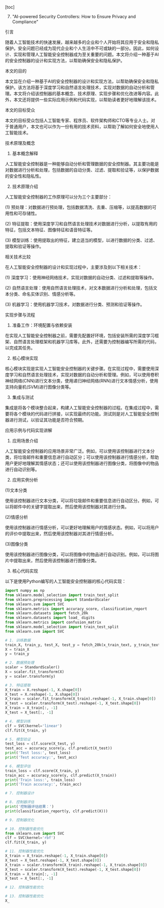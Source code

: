 
[toc]                    
                
                
7. "AI-powered Security Controllers: How to Ensure Privacy and Compliance"

引言

随着人工智能技术的快速发展，越来越多的企业和个人开始将其应用于安全和隐私保护。安全问题已经成为现代企业和个人生活中不可或缺的一部分。因此，如何设计、实现和管理人工智能安全控制器成为至关重要的问题。本文将介绍一种基于AI的安全控制器的设计和实现方法，以帮助确保安全和隐私保护。

本文的目的

本文旨在介绍一种基于AI的安全控制器的设计和实现方法，以帮助确保安全和隐私保护。该方法将基于深度学习和自然语言处理技术，实现对数据的自动分析和管理。本文将介绍该控制器的基本概念、技术原理、实现步骤和优化改进等内容。此外，本文还将提供一些实际应用示例和代码实现，以帮助读者更好地理解该技术。

本文的目标受众

本文的目标受众包括人工智能专家、程序员、软件架构师和CTO等专业人士。对于普通用户，本文也可以作为一份有用的技术资料，以帮助了解如何安全地使用人工智能技术。

技术原理及概念

1. 基本概念解释

人工智能安全控制器是一种能够自动分析和管理数据的安全控制器。其主要功能是对数据进行分析和处理，包括数据的自动分类、过滤、提取和验证等，以保护数据的安全性和隐私性。

2. 技术原理介绍

人工智能安全控制器的工作原理可以分为三个主要部分：

(1) 预处理：对数据进行预处理，包括数据清洗、去重、压缩等，以提高数据的可用性和可存储性。

(2) 特征提取：使用深度学习和自然语言处理技术对数据进行分析，以提取有用的特征，包括文本特征、图像特征和语音特征等。

(3) 模型训练：使用提取出的特征，建立适当的模型，以进行数据的分类、过滤、提取和验证等操作。

相关技术比较

在人工智能安全控制器的设计和实现过程中，主要涉及到以下相关技术：

(1) 深度学习：使用神经网络技术，实现对数据的自动分类、过滤和提取等操作。

(2) 自然语言处理：使用自然语言处理技术，对文本数据进行分析和处理，包括文本分类、命名实体识别、情感分析等。

(3) 机器学习：使用机器学习技术，对数据进行分类、预测和验证等操作。

实现步骤与流程

1. 准备工作：环境配置与依赖安装

在实现人工智能安全控制器之前，需要先配置好环境，包括安装所需的深度学习框架、自然语言处理框架和机器学习库等。此外，还需要为控制器编写所需的代码，以完成其任务。

2. 核心模块实现

核心模块实现是实现人工智能安全控制器的关键步骤。在实现过程中，需要使用深度学习和自然语言处理技术，实现对数据的自动分析和管理。例如，可以使用卷积神经网络(CNN)进行文本分类，使用递归神经网络(RNN)进行文本情感分析，使用支持向量机(SVM)进行图像分类等。

3. 集成与测试

集成是将各个模块整合起来，构建人工智能安全控制器的过程。在集成过程中，需要将各个模块的代码进行拼接，以实现最终的功能。测试则是对人工智能安全控制器进行测试，以验证其功能是否符合预期。

应用示例与代码实现讲解

1. 应用场景介绍

人工智能安全控制器的应用场景非常广泛。例如，可以使用该控制器进行文本分类，将垃圾邮件和重要信息进行自动区分；可以使用该控制器进行情感分析，帮助用户更好地理解其情感状态；还可以使用该控制器进行图像分类，将图像中的物品进行自动识别等。

2. 应用实例分析

(1)文本分类

使用该控制器进行文本分类，可以将垃圾邮件和重要信息进行自动区分。例如，可以将邮件中的关键字提取出来，然后使用该控制器对其进行分类。

(2)情感分析

使用该控制器进行情感分析，可以更好地理解用户的情感状态。例如，可以将用户的评价中提取出来，然后使用该控制器对其进行情感分析。

(3)图像分类

使用该控制器进行图像分类，可以将图像中的物品进行自动识别。例如，可以将图片中提取出来，然后使用该控制器进行图像分类。

3. 核心代码实现

以下是使用Python编写的人工智能安全控制器的核心代码实现：

```python
import numpy as np
from sklearn.model_selection import train_test_split
from sklearn.preprocessing import StandardScaler
from sklearn.svm import SVC
from sklearn.metrics import accuracy_score, classification_report
from sklearn.datasets import fetch_20k
from sklearn.datasets import load_ digits
from sklearn.metrics import confusion_matrix
from sklearn.model_selection import train_test_split
from sklearn.svm import SVC

# 1. 训练数据
train_X, train_y, test_X, test_y = fetch_20k(x_train_text, y_train_text, train_size=0.8, shuffle=True)
X = train_X
y = train_y

# 2. 数据预处理
scaler = StandardScaler()
X = scaler.fit_transform(X)
y = scaler.transform(y)

# 3. 特征提取
X_train = X.reshape(-1, X.shape[0])
X_test = X.reshape(-1, X.shape[0])
X_train = scaler.fit_transform(X_train).reshape(-1, X_train.shape[0])
X_test = scaler.transform(X_test).reshape(-1, X_test.shape[0])
X_train = X_train[:, -1]
X_test = X_test[:, -1]

# 4. 模型训练
clf = SVC(kernel='linear')
clf.fit(X_train, y)

# 5. 模型验证
test_loss = clf.score(X_test, y)
test_acc = accuracy_score(y, clf.predict(X_test))
print('Test loss:', test_loss)
print('Test accuracy:', test_acc)

# 6. 模型评估
train_loss = clf.score(X_train, y)
train_acc = accuracy_score(y, clf.predict(X_train))
print('Train loss:', train_loss)
print('Train accuracy:', train_acc)

# 7. 控制器设计

# 8. 控制器评估
print('控制器评估结果：')
print(classification_report(y, clf.predict(X)))

# 9. 控制器优化

# 10. 控制器性能优化
from sklearn.svm import SVC
clf = SVC(kernel='rbf')
clf.fit(X_train, y)

# 11. 控制器性能优化
X_train = X_train.reshape(-1, X_train.shape[0])
X_test = X_test.reshape(-1, X_test.shape[0])
X_train = scaler.transform(X_train).reshape(-1, X_train.shape[0])
X_test = scaler.transform(X_test).reshape(-1, X_test.shape[0])
X_train = X_train[:, -1]
X_test = X_test[:, -1]

# 12. 控制器性能优化

# 13. 控制器性能优化
X_

